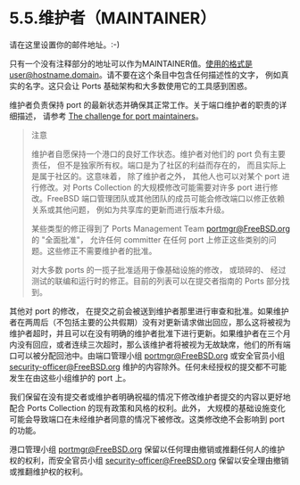 # 5.5.维护者（MAINTAINER）

请在这里设置你的邮件地址。:-)

只有一个没有注释部分的地址可以作为MAINTAINER值。使用的格式是user@hostname.domain。请不要在这个条目中包含任何描述性的文字， 例如真实的名字。这只会让 Ports 基础架构和大多数使用它的工具感到困惑。

维护者负责保持 port 的最新状态并确保其正常工作。关于端口维护者的职责的详细描述， 请参考 [The challenge for port maintainers](https://docs.freebsd.org/en/articles/contributing/#maintain-port)。

> 注意
>
> 维护者自愿保持一个港口的良好工作状态。维护者对他们的 port 负有主要责任， 但不是独家所有权。端口是为了社区的利益而存在的， 而且实际上是属于社区的。这意味着， 除了维护者之外， 其他人也可以对某个 port 进行修改。对 Ports Collection 的大规模修改可能需要对许多 port 进行修改。FreeBSD 端口管理团队或其他团队的成员可能会修改端口以修正依赖关系或其他问题， 例如为共享库的更新而进行版本升级。
>
> 某些类型的修正得到了 Ports Management Team <portmgr@FreeBSD.org> 的 "全面批准"， 允许任何 committer 在任何 port 上修正这些类别的问题。这些修正不需要维护者的批准。
>
> 对大多数 ports 的一揽子批准适用于像基础设施的修改， 或琐碎的、 经过测试的联编和运行时的修正。目前的列表可以在提交者指南的 Ports 部分找到。

其他对 port 的修改， 在提交之前会被送到维护者那里进行审查和批准。如果维护者在两周后（不包括主要的公共假期）没有对更新请求做出回应，那么这将被视为维护者超时，并且可以在没有明确的维护者批准下进行更新。如果维护者在三个月内没有回应，或者连续三次超时，那么该维护者将被视为无故缺席，他们的所有端口可以被分配回池中。由端口管理小组 <portmgr@FreeBSD.org> 或安全官员小组 <security-officer@FreeBSD.org> 维护的内容除外。任何未经授权的提交都不可能发生在由这些小组维护的 port 上。

我们保留在没有提交者或维护者明确祝福的情况下修改维护者提交的内容以更好地配合 Ports Collection 的现有政策和风格的权利。此外， 大规模的基础设施变化可能会导致端口在未经维护者同意的情况下被修改。这类修改绝不会影响到 port 的功能。

港口管理小组 <portmgr@FreeBSD.org> 保留以任何理由撤销或推翻任何人的维护权的权利，而安全官员小组 <security-officer@FreeBSD.org> 保留以安全理由撤销或推翻维护权的权利。
